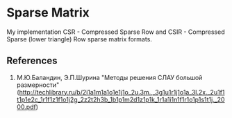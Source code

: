 # Sparse Matrix
My implementation CSR - Compressed Sparse Row and CSIR - Compressed Sparse (lower triangle) Row sparse matrix formats.

## References
1) М.Ю.Баландин, Э.П.Шурина "Методы решения СЛАУ большой размерности" (http://techlibrary.ru/b/2i1a1m1a1o1e1j1o_2u.3m.,_3g1u1r1j1o1a_3l.2x._2u1f1t1p1e2c_1r1f1z1f1o1j2g_2z2t2h3b_1b1p1m2d1z1p1k_1r1a1i1n1f1r1o1p1s1t1j._2000.pdf)